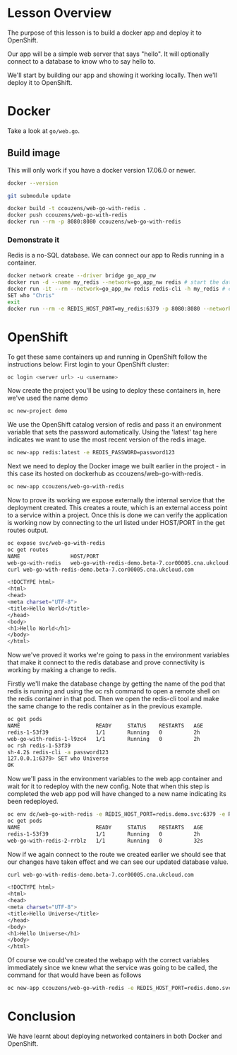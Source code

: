 # Lesson Overview

The purpose of this lesson is to build a docker app and deploy it to OpenShift.

Our app will be a simple web server that says "hello".
It will optionally connect to a database to know who to say hello to.

We'll start by building our app and showing it working locally.
Then we'll deploy it to OpenShift.

# Docker

Take a look at `go/web.go`.

## Build image

This will only work if you have a docker version 17.06.0 or newer.

```bash
docker --version

git submodule update

docker build -t ccouzens/web-go-with-redis .
docker push ccouzens/web-go-with-redis
docker run --rm -p 8080:8080 ccouzens/web-go-with-redis
```

### Demonstrate it

Redis is a no-SQL database.
We can connect our app to Redis running in a container.

```bash
docker network create --driver bridge go_app_nw
docker run -d --name my_redis --network=go_app_nw redis # start the database
docker run -it --rm --network=go_app_nw redis redis-cli -h my_redis # connect to the database
SET who "Chris"
exit
docker run --rm -e REDIS_HOST_PORT=my_redis:6379 -p 8080:8080 --network=go_app_nw ccouzens/web-go-with-redis
```

# OpenShift
To get these same containers up and running in OpenShift follow the instructions below:
First login to your OpenShift cluster:
```bash
oc login <server url> -u <username>
```
Now create the project you'll be using to deploy these containers in, here we've used the name demo
```bash
oc new-project demo
```
We use the OpenShift catalog version of redis and pass it an environment variable that sets the password automatically. Using the 'latest' tag here indicates we want to use the most recent version of the redis image.
```bash
oc new-app redis:latest -e REDIS_PASSWORD=password123
```
Next we need to deploy the Docker image we built earlier in the project - in this case its hosted on dockerhub as ccouzens/web-go-with-redis.
```bash
oc new-app ccouzens/web-go-with-redis
```

Now to prove its working we expose externally the internal service that the deployment created. This creates a route, which is an external access point to a service within a project. Once this is done we can verify the application is working now by connecting to the url listed under HOST/PORT in the get routes output.
```bash
oc expose svc/web-go-with-redis
oc get routes
NAME                HOST/PORT                                                PATH      SERVICES            PORT       TERMINATION   WILDCARD
web-go-with-redis   web-go-with-redis-demo.beta-7.cor00005.cna.ukcloud.com             web-go-with-redis   8080-tcp                 None
curl web-go-with-redis-demo.beta-7.cor00005.cna.ukcloud.com

<!DOCTYPE html>
<html>
<head>
<meta charset="UTF-8">
<title>Hello World</title>
</head>
<body>
<h1>Hello World</h1>
</body>
</html>
```
Now we've proved it works we're going to pass in the environment variables that make it connect to the redis database and prove connectivity is working by making a change to redis. 

Firstly we'll make the database change by getting the name of the pod that redis is running and using the oc rsh command to open a remote shell on the redis container in that pod. Then we open the redis-cli tool and make the same change to the redis container as in the previous example.
```bash
oc get pods
NAME                        READY     STATUS    RESTARTS   AGE
redis-1-53f39               1/1       Running   0          2h
web-go-with-redis-1-l9zc4   1/1       Running   0          2h
oc rsh redis-1-53f39
sh-4.2$ redis-cli -a password123
127.0.0.1:6379> SET who Universe
OK
```

Now we'll pass in the environment variables to the web app container and wait for it to redeploy with the new config. Note that when this step is completed the web app pod will have changed to a new name indicating its been redeployed.

```bash
oc env dc/web-go-with-redis -e REDIS_HOST_PORT=redis.demo.svc:6379 -e REDIS_PASSWORD=password123
oc get pods
NAME                        READY     STATUS    RESTARTS   AGE
redis-1-53f39               1/1       Running   0          2h
web-go-with-redis-2-rrblz   1/1       Running   0          32s
```

Now if we again connect to the route we created earlier we should see that our changes have taken effect and we can see our updated database value.
```bash
curl web-go-with-redis-demo.beta-7.cor00005.cna.ukcloud.com

<!DOCTYPE html>
<html>
<head>
<meta charset="UTF-8">
<title>Hello Universe</title>
</head>
<body>
<h1>Hello Universe</h1>
</body>
</html>
```

Of course we could've created the webapp with the correct variables immediately since we knew what the service was going to be called, the command for that would have been as follows
```bash
oc new-app ccouzens/web-go-with-redis -e REDIS_HOST_PORT=redis.demo.svc:6379 -e REDIS_PASSWORD=password123
```

# Conclusion

We have learnt about deploying networked containers in both Docker and
OpenShift.
